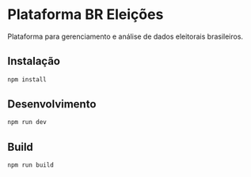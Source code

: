 # Plataforma BR Eleições

Plataforma para gerenciamento e análise de dados eleitorais brasileiros.

## Instalação

```bash
npm install
```

## Desenvolvimento

```bash
npm run dev
```

## Build

```bash
npm run build
```
